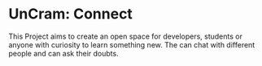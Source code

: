 # UnCram: Connect
This Project aims to create an open space for developers, students or anyone with curiosity to learn something new. The can chat with different people and can ask their doubts. 